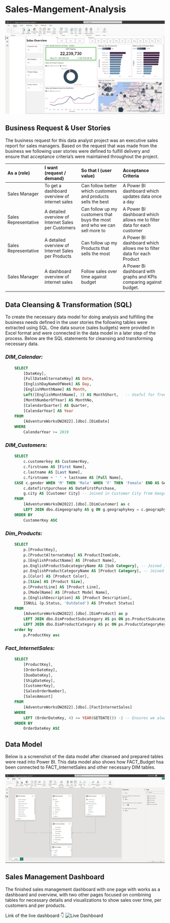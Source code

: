 # Sales-Mangement-Analysis

![Dashboard](Images/dashboard.png)

## Business Request & User Stories

The business request for this data analyst project was an executive sales report for sales managers. Based on the request that was made from the business we following user stories were defined to fulfill delivery and ensure that acceptance criteria’s were maintained throughout the project.

| As a (role) | I want (request / demand) | So that I (user value) | Acceptance Criteria |
|:------------|:--------------------------|:-----------------------|:--------------------|
| Sales Manager   | To get a dashboard overview of internet sales   |Can follow better which customers and products sells the best   | A Power BI dashboard which updates data once a day   |
| Sales Representative   | A detailed overview of Internet Sales per Customers   | Can follow up my customers that buys the most and who we can sell more to   | A Power BI dashboard which allows me to filter data for each customer   |
| Sales Representative   | A detailed overview of Internet Sales per Products   | Can follow up my Products that sells the most   | A Power BI dashboard which allows me to filter data for each Product   |
| Sales Manager   | A dashboard overview of internet sales   | Follow sales over time against budget   | A Power Bi dashboard with graphs and KPIs comparing against budget.   |

## Data Cleansing & Transformation (SQL)

To create the necessary data model for doing analysis and fulfilling the business needs defined in the user stories the following tables were extracted using SQL.
One data source (sales budgets) were provided in Excel format and were connected in the data model in a later step of the process.
Below are the SQL statements for cleansing and transforming necessary data.

### *DIM_Calendar:*

```SQL
    SELECT 
        [DateKey], 
        [FullDateAlternateKey] AS Date, 
        [EnglishDayNameOfWeek] AS Day, 
        [EnglishMonthName] AS Month, 
        Left([EnglishMonthName], 3) AS MonthShort,   -- Useful for front end date navigation and front end graphs.
        [MonthNumberOfYear] AS MonthNo, 
        [CalendarQuarter] AS Quarter, 
        [CalendarYear] AS Year
    FROM 
        [AdventureWorksDW2022].[dbo].[DimDate]
    WHERE 
        CalendarYear >= 2019
```

### *DIM_Customers:*

```SQL
    SELECT 
        c.customerkey AS CustomerKey, 
        c.firstname AS [First Name], 
        c.lastname AS [Last Name], 
        c.firstname + ' ' + lastname AS [Full Name], 
    CASE c.gender WHEN 'M' THEN 'Male' WHEN 'F' THEN 'Female' END AS Gender,
        c.datefirstpurchase AS DateFirstPurchase, 
        g.city AS [Customer City] -- Joined in Customer City from Geography Table
    FROM 
        [AdventureWorksDW2022].[dbo].[DimCustomer] as c
        LEFT JOIN dbo.dimgeography AS g ON g.geographykey = c.geographykey 
    ORDER BY 
        CustomerKey ASC 
```

### *Dim_Products:* 

```SQL
    SELECT 
        p.[ProductKey], 
        p.[ProductAlternateKey] AS ProductItemCode, 
        p.[EnglishProductName] AS [Product Name], 
        ps.EnglishProductSubcategoryName AS [Sub Category], -- Joined in from Sub Category Table
        pc.EnglishProductCategoryName AS [Product Category], -- Joined in from Category Table
        p.[Color] AS [Product Color], 
        p.[Size] AS [Product Size], 
        p.[ProductLine] AS [Product Line], 
        p.[ModelName] AS [Product Model Name], 
        p.[EnglishDescription] AS [Product Description], 
        ISNULL (p.Status, 'Outdated') AS [Product Status] 
    FROM 
        [AdventureWorksDW2022].[dbo].[DimProduct] as p
        LEFT JOIN dbo.DimProductSubcategory AS ps ON ps.ProductSubcategoryKey = p.ProductSubcategoryKey 
        LEFT JOIN dbo.DimProductCategory AS pc ON ps.ProductCategoryKey = pc.ProductCategoryKey 
    order by 
        p.ProductKey asc
```

### *Fact_InternetSales:*

```SQL
    SELECT 
        [ProductKey], 
        [OrderDateKey], 
        [DueDateKey], 
        [ShipDateKey], 
        [CustomerKey], 
        [SalesOrderNumber], 
        [SalesAmount]
    FROM 
        [AdventureWorksDW2022].[dbo].[FactInternetSales]
    WHERE 
        LEFT (OrderDateKey, 4) >= YEAR(GETDATE()) -2 -- Ensures we always only bring two years of date from extraction.
    ORDER BY
        OrderDateKey ASC
```
## Data Model

Below is a screenshot of the data model after cleansed and prepared tables were read into Power BI.
This data model also shows how FACT_Budget hsa been connected to FACT_InternetSales and other necessary DIM tables.

![Dashboard](Images/data_model.png)

## Sales Management Dashboard

The finished sales management dashboard with one page with works as a dashboard and overview, with two other pages focused on combining tables for necessary details and visualizations to show sales over time, per customers and per products.

Link of the live dashboard 👇
![Live Dashboard](https://app.powerbi.com/links/nKF1kYHUZc?ctid=125d091b-6c65-41ac-9be0-7067c1409474&pbi_source=linkShare)


